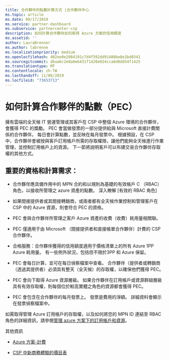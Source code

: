 ```yaml
---
title: 合作夥伴的點數計算方式 |合作夥伴中心
ms.topic: article
ms.date: 09/17/2019
ms.service: partner-dashboard
ms.subservice: partnercenter-csp
description: 如何計算合作夥伴如何取得 Azure 方案的信用額度
ms.assetid: ''
author: LauraBrenner
ms.author: labrenne
ms.localizationpriority: medium
ms.openlocfilehash: 402ee0e2084191c7d4f592dd91480be8e1bd0341
ms.sourcegitcommit: dbaa6c2e8a0e6431f1420e024cca6d0dd54f1425
ms.translationtype: MT
ms.contentlocale: zh-TW
ms.lasthandoff: 11/06/2019
ms.locfileid: "73653713"
---
```

# <a name="how-the-partner-earned-credit-pec-is-calculated"></a>如何計算合作夥伴的點數（PEC）


擁有雲端的全天候 IT 營運管理或其客戶在 CSP 中整個 Azure 環境的合作夥伴，會獲得 PEC 的獎勵。 PEC 會當做發票的一部分提供給與 Microsoft 直接計費關係的合作夥伴。 每日會計算點數，並反映在每月發票中。 根據預設，在 CSP 中，合作夥伴會被授與客戶訂用帳戶所需的存取權限，讓他們能夠全天候進行作業管理，並控制訂用帳戶上的資源。 下一節將說明客戶可以布建交易合作夥伴存取權的其他方式。   


## <a name="important-eligibility-and-calculation-requirements"></a>重要的資格和計算需求：

- 合作夥伴應具備作用中的 MPN 合約和以規則為基礎的有效帳戶 C （RBAC）角色，以接收所管理之 azure 資產的點數。 深入瞭解 [有效的 RBAC 角色]

- 如果間接提供者或其間接轉銷商，或兩者都有全天候作業控制和管理客戶在 CSP 中的 Azure 資源，則會符合 PEC 的資格。

- PEC 會與合作夥伴所管理之客戶 Azure 資產的收費（收費）耗用量相關聯。 

- PEC 僅適用于由 Microsoft （間接提供者和直接帳單合作夥伴）計費的 CSP 合作夥伴。

- 合格服務：合作夥伴獲得的信用額度適用于價格清單上的所有 Azure 1PP Azure 耗用量。 有一些例外狀況，包括但不限於3PP 和 Azure 保留。

- PEC 會每日計算，並可在每日偵察檔案中查看。 合作夥伴（提供者或轉銷商（透過其提供者）必須具有整天（全天候）的存取權，以確保他們獲得 PEC。

- PEC 會向下取得 Azure 資源層級。 如果合作夥伴在訂用帳戶或資源群組層級具有有效存取權，則每個位於較高實體之角色的資源都會獲得 PEC。 

- PEC 會包含在合作夥伴的每月發票上。 發票是費用的淨額。 詳細資料會顯示在發票偵察檔案中。

如需取得管理 Azure 訂用帳戶的存取權，以及如何將您的 MPN ID 連結至 RBAC 角色的詳細資訊，請參閱[管理 azure 方案下的訂用帳戶和資源](azure-plan-manage.md)。

其他資訊

- [Azure 方案-計費](azure-plan-billing.md)

- [CSP 中新商務體驗的價目表](azure-plan-price-list.md)